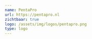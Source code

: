 ```yaml
---
name: PentaPro
url: https://pentapro.nl
zichtbaar: true
logo: /assets/img/logos/pentapro.png
type: logo
---
```

